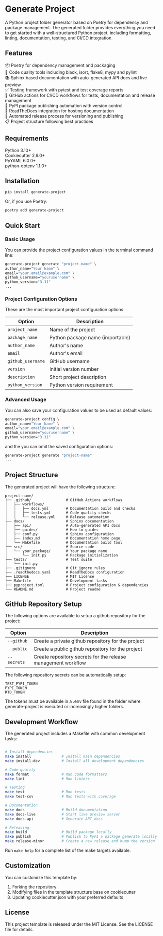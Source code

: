 # Generate Project 
A Python project folder generator based on Poetry for dependency and package management. The generated folder provides everything you need to get started with a well-structured Python project, including formatting, linting, documentation, testing, and CI/CD integration.

## Features

📦 Poetry for dependency management and packaging    
🧹 Code quality tools including  black, isort, flake8, mypy and pylint        
📚 Sphinx based documentation with auto-generated API docs and live preview   
✅ Testing framework with pytest and test coverage reports   
🔄 GitHub actions for CI/CD workflows for tests, documentation and release management   
🐍 PyPl package publishing automation with version control   
📝 ReadTheDocs integration for hosting documentation   
🚀 Automated release process for versioning and publishing   
📋 Project structure following best practices   
  

## Requirements

Python 3.10+   
Cookiecutter 2.6.0+  
PyYAML 6.0.0+    
python-dotenv 1.1.0+   

## Installation

```bash
pip install generate-project
```

Or, if you use Poetry:

```bash
poetry add generate-project
```

## Quick Start

### Basic Usage

You can provide the project configuration values in the terminal command line:

```bash
generate-project generate "project-name" \
author_name="Your Name" \
email="your.email@example.com" \
github_username="yourusername" \
python_version="3.11"
...
```

### Project Configuration Options

These are the most important project configuration options:

| Option | Description |   
|--------|-------------|   
| `project_name` | Name of the project |   
| `package_name` | Python package name (importable) |   
| `author_name` | Author's name |   
| `email` | Author's email |   
| `github_username` | GitHub username |   
| `version` | Initial version number |   
| `description` | Short project description |   
| `python_version` | Python version requirement | 

### Advanced Usage

You can also save your configuration values to be used as default values:
```bash
generate-project config \
author_name="Your Name" \
email="your.email@example.com" \
github_username="yourusername" \
python_version="3.11"
```

and the you can omit the saved configuration options:

```bash
generate-project generate "project-name" 
...
```

## Project Structure
The generated project will have the following structure:

```
project-name/
├── .github/                # GitHub Actions workflows
│   ├── workflows/
│   │   ├── docs.yml        # Documentation build and checks
|   |   ├── tests.yml       # Code quality checks
│   │   └── release.yml     # Release automation
├── docs/                   # Sphinx documentation
│   ├── api/                # Auto-generated API docs
│   ├── guides/             # How-to guides
│   ├── conf.py             # Sphinx configuration
│   ├── index.md            # Documentation home page
│   └── Makefile            # Documentation build tool
├── src/                    # Source code
│   └── your_package/       # Your package name
│       └── init.py         # Package initialization
├── tests/                  # Test suite
│   └── init.py
├── .gitignore              # Git ignore rules
├── .readthedocs.yaml       # ReadTheDocs configuration
├── LICENSE                 # MIT License
├── Makefile                # Development tasks
├── pyproject.toml          # Project configuration & dependencies
└── README.md               # Project readme
```

  
## GitHub Repository Setup

The following options are available to setup a github repository for the project:

| Option | Description |   
|--------|-------------|   
| `--github` | Create a private github repository for the project |   
| `--public` | Create a public github repository for the project|    
| `--secrets` | Create repository secrets for the release management workflow |     

The following repository secrets can be automatically setup: 

`TEST_PYPI_TOKEN`   
`PYPI_TOKEN`   
`RTD_TOKEN`   

The tokens must be available in a .env file found in the folder where generate-project is executed or increasingly higher folders.

## Development Workflow

The generated project includes a Makefile with common development tasks:

```bash

# Install dependencies
make install              # Install main dependencies
make install-dev          # Install all development dependencies

# Code quality
make format               # Run code formatters
make lint                 # Run linters

# Testing
make test                 # Run tests
make test-cov             # Run tests with coverage

# Documentation
make docs                 # Build documentation
make docs-live            # Start live preview server
make docs-api             # Generate API docs

# Releasing
make build                # Build package locally
make publish              # Publish to PyPI a package generate locally
make release-minor        # Create a new release and bump the version
```

Run `make help` for a complete list of the make targets available.

## Customization
You can customize this template by:

1. Forking the repository   
2. Modifying files in the template structure base on cookiecutter 
3. Updating cookiecutter.json with your preferred defaults 

## License
This project template is released under the MIT License. See the LICENSE file for details.
